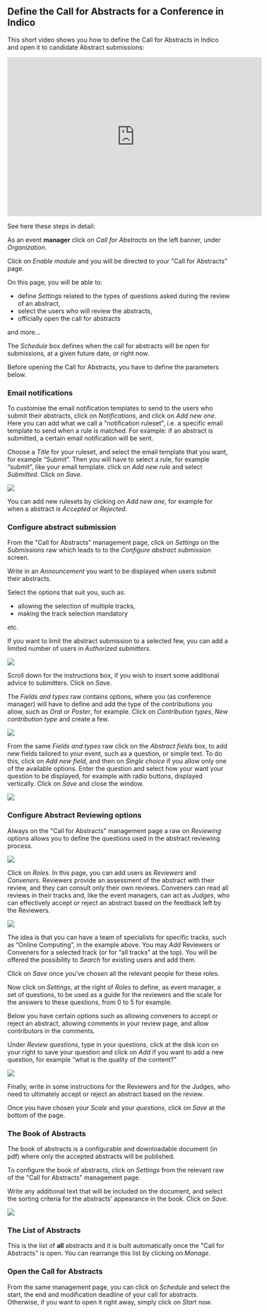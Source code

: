 ## Define the Call for Abstracts for a Conference in Indico

This short video shows you how to define the Call for Abstracts in Indico and open it to candidate Abstract submissions:

<iframe width="576" height="360" frameborder="0" src="https://cds.cern.ch/video/2275338?showTitle=true" allowfullscreen></iframe>

See here these steps in detail:

As an event **manager** click on _Call for Abstracts_ on the left banner, under _Organization_. 

Click on _Enable module_ and you will be directed to your "Call for Abstracts" page.

On this page, you will be able to:
- define _Settings_ related to the types of questions asked during the review of an abstract, 
- select the users who will review the abstracts, 
- officially open the call for abstracts

and more...

The _Schedule_ box defines when the call for abstracts will be open for submissions, at a given future date, or right now.

Before opening the Call for Abstracts, you have to define the parameters below.

### Email notifications

To customise the email notification templates to send to the users who submit their abstracts, click on _Notifications_, and click on _Add new one_. Here you can add what we call a "notification ruleset", i.e. a specific email template to send when a rule is matched. For example: if an abstract is submitted, a certain email notification will be sent.

Choose a _Title_ for your ruleset, and select the email template that you want, for example “Submit”. Then you will have to select a rule, for example “submit”, like your email template. click on _Add new rule_ and select _Submitted_. Click on _Save_.

![](/assets/conference_abstract_def.png)

You can add new rulesets by clicking on _Add new one_, for example for when a abstract is _Accepted_ or _Rejected_.

### Configure abstract submission 

From the "Call for Abstracts" management page, click on _Settings_ on the _Submissions_ raw which leads to to the _Configure abstract submission_ screen. 

Write in an _Announcement_ you want to be displayed when users submit their abstracts.

Select the options that suit you, such as:
- allowing the selection of multiple tracks, 
- making the track selection mandatory

etc.

If you want to limit the abstract submission to a selected few, you can add a limited number of users in _Authorized submitters_.

![](/assets/conference_abstract_submit_config.png)

Scroll down for the instructions box, if you wish to insert some additional advice to submitters. Click on _Save_.

The _Fields and types_ raw contains options, where you (as conference manager) will have to define and add the type of the contributions you allow, such as _Oral_ or _Poster_, for example.
Click on _Contribution types_, _New contribution type_ and create a few.

![](/assets/conference_abstract_type.png) 
   
From the same  _Fields and types_ raw click on the _Abstract fields_ box, to add new fields tailored to your event, such as a question, or simple text. To do this, click on _Add new field_, and then on _Single choice_ if you allow only one of the available options. Enter the question and select how your want your question to be displayed, for example with radio buttons, displayed vertically. Click on _Save_ and close the window.

![](/assets/conference_abstract_custom.png)

### Configure Abstract Reviewing options

Always on the "Call for Abstracts" management page a raw on _Reviewing_ options allows you to define the questions used in the abstract reviewing process.

![](/assets/conference_review_def.png)

Click on _Roles_. In this page, you can add users as _Reviewers_ and _Conveners_. Reviewers provide an assessment of the abstract with their review, and they can consult only their own reviews.
Conveners can read all reviews in their tracks and, like the event managers, can act as _Judges_, who can effectively accept or reject an abstract based on the feedback left by the Reviewers.

![](/assets/conference_reviewers.png)

The idea is that you can have a team of specialists for specific tracks, such as “Online Computing”, in the example above.
You may _Add_ Reviewers or Conveners for a selected track (or for “all tracks” at the top). You will be offered the possibility to _Search_ for existing users and add them.

Click on _Save_ once you’ve chosen all the relevant people for these roles.

Now click on _Settings_, at the right of _Roles_ to define, as event manager, a set of questions, to  be used as a guide for the reviewers and the scale for the answers to these questions, from 0 to 5 for example.

Below you have certain options such as allowing conveners to accept or reject an abstract, allowing comments in your review page, and allow contributors in the comments.

Under _Review questions_, type in your questions, click at the disk icon on your right to save your question and click on _Add_ if you want to add a new question, for example “what is the quality of the content?"

![](/assets/conference_review_instructions.png)

Finally, write in some instructions for the Reviewers and for the Judges, who need to ultimately accept or reject an abstract based on the review.

Once you have chosen your _Scale_ and your _questions_, click on _Save_ at the bottom of the page.

### The Book of Abstracts

The book of abstracts is a configurable and downloadable document (in pdf) where only the accepted abstracts will be published. 
 
To configure the book of abstracts, click on _Settings_ from the relevant raw of the "Call for Abstracts" management page.

Write any additional text that will be included on the document, and select the sorting criteria for the abstracts’ appearance in the book.  Click on _Save_.

![](/assets/conference_abstracts_book_list.png)

### The List of Abstracts

This is the list of **all** abstracts and it is built automatically once the "Call for Abstracts" is open.
You can rearrange this list by clicking on _Manage_.

### Open the Call for Abstracts

From the same management page, you can click on _Schedule_ and select the start, the end and modification deadline of your call for abstracts. Otherwise, if you want to open it right away, simply click on _Start now_.

